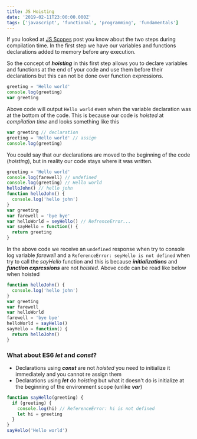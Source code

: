 ```yaml
---
title: JS Hoisting
date: '2019-02-11T23:00:00.000Z'
tags: ['javascript', 'functional', 'programming', 'fundamentals']
---
```


If you looked at [JS Scopes](https://www.ohmycode.cl/js-scopes/) post
you know about the two steps during compilation time. In the first step
we have our variables and functions declarations added to memory before
any execution.

So the concept of **_hoisting_** in this first step allows you to
declare variables and functions at the end of your code and use them
before their declarations but this can not be done over function
expressions.

```javascript
greeting = 'Hello world'
console.log(greeting)
var greeting
```

Above code will output `Hello world` even when the variable declaration
was at the bottom of the code. This is because our code is _hoisted_ at
_compilation time_ and looks something like this

```js
var greeting // declaration
greeting = 'Hello world' // assign
console.log(greeting)
```

You could say that our declarations are moved to the beginning of the
code (_hoisting_), but in reality our code stays where it was written.

```javascript
greeting = 'Hello world'
console.log(farewell) // undefined
console.log(greeting) // Hello world
helloJohn() // hello john
function helloJohn() {
  console.log('hello john')
}
var greeting
var farewell = 'bye bye'
var helloWorld = seyHello() // RefrenceError...
var sayHello = function() {
  return greeting
}
```

In the above code we receive an `undefined` response when try to
console log variable _farewell_ and a `ReferenceError: seyHello is not defined` when try to call the _sayHello_ function and this is because
**_initializations_** and **_function expressions_** are not _hoisted_.
Above code can be read like below when hoisted

```js
function helloJohn() {
  console.log('hello john')
}
var greeting
var farewell
var helloWorld
farewell = 'bye bye'
helloWorld = sayHello()
sayHello = function() {
  return helloJohn()
}
```

### What about ES6 _let_ and _const_?

- Declarations using **_const_** are not _hoisted_ you need to
  initialize it immediately and you cannot re assign them
- Declarations using **_let_** do _hoisting_ but what it doesn't do is
  initialize at the beginning of the environment scope (unlike **_var_**)

```js
function sayHello(greeting) {
  if (greeting) {
    console.log(hi) // ReferenceError: hi is not defined
    let hi = greeting
  }
}
sayHello('Hello world')
```
